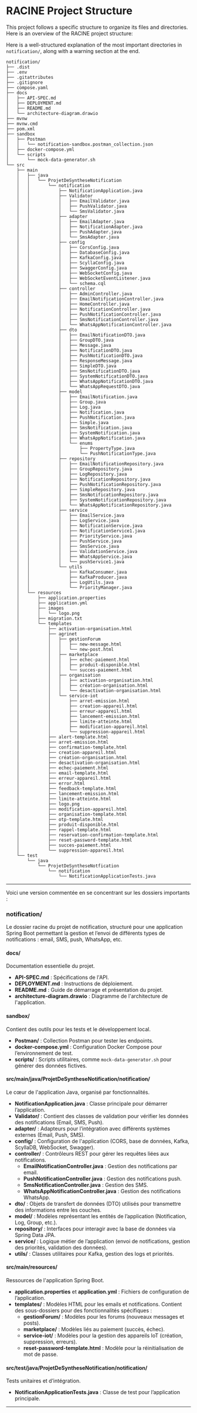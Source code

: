 # RACINE Project Structure

This project follows a specific structure to organize its files and directories. Here is an overview of the RACINE project structure:


Here is a well-structured explanation of the most important directories in `notification/`, along with a warning section at the end.  

```
notification/
├── .dist
├── .env
├── .gitattributes
├── .gitignore
├── compose.yaml
├── docs
│   ├── API-SPEC.md
│   ├── DEPLOYMENT.md
│   ├── README.md
│   └── architecture-diagram.drawio
├── mvnw
├── mvnw.cmd
├── pom.xml
├── sandbox
│   ├── Postman
│   │   └── notification-sandbox.postman_collection.json
│   ├── docker-compose.yml
│   └── scripts
│       └── mock-data-generator.sh
└── src
    ├── main
    │   ├── java
    │   │   └── ProjetDeSyntheseNotification
    │   │       └── notification
    │   │           ├── NotificationApplication.java
    │   │           ├── Validator
    │   │           │   ├── EmailValidator.java
    │   │           │   ├── PushValidator.java
    │   │           │   └── SmsValidator.java
    │   │           ├── adapter
    │   │           │   ├── EmailAdapter.java
    │   │           │   ├── NotificationAdapter.java
    │   │           │   ├── PushAdapter.java
    │   │           │   └── SmsAdapter.java
    │   │           ├── config
    │   │           │   ├── CorsConfig.java
    │   │           │   ├── DatabaseConfig.java
    │   │           │   ├── KafkaConfig.java
    │   │           │   ├── ScyllaConfig.java
    │   │           │   ├── SwaggerConfig.java
    │   │           │   ├── WebSocketConfig.java
    │   │           │   ├── WebSocketEventListener.java
    │   │           │   └── schema.cql
    │   │           ├── controller
    │   │           │   ├── AdminController.java
    │   │           │   ├── EmailNotificationController.java
    │   │           │   ├── HomeController.java
    │   │           │   ├── NotificationController.java
    │   │           │   ├── PushNotificationController.java
    │   │           │   ├── SmsNotificationController.java
    │   │           │   └── WhatsAppNotificationController.java
    │   │           ├── dto
    │   │           │   ├── EmailNotificationDTO.java
    │   │           │   ├── GroupDTO.java
    │   │           │   ├── Message.java
    │   │           │   ├── NotificationDTO.java
    │   │           │   ├── PushNotificationDTO.java
    │   │           │   ├── ResponseMessage.java
    │   │           │   ├── SimpleDTO.java
    │   │           │   ├── SmsNotificationDTO.java
    │   │           │   ├── SystemNotificationDTO.java
    │   │           │   ├── WhatsAppNotificationDTO.java
    │   │           │   └── WhatsAppRequestDTO.java
    │   │           ├── model
    │   │           │   ├── EmailNotification.java
    │   │           │   ├── Group.java
    │   │           │   ├── Log.java
    │   │           │   ├── Notification.java
    │   │           │   ├── PushNotification.java
    │   │           │   ├── Simple.java
    │   │           │   ├── SmsNotification.java
    │   │           │   ├── SystemNotification.java
    │   │           │   ├── WhatsAppNotification.java
    │   │           │   └── enums
    │   │           │       ├── PropertyType.java
    │   │           │       └── PushNotificationType.java
    │   │           ├── repository
    │   │           │   ├── EmailNotificationRepository.java
    │   │           │   ├── GroupRepository.java
    │   │           │   ├── LogRepository.java
    │   │           │   ├── NotificationRepository.java
    │   │           │   ├── PushNotificationRepository.java
    │   │           │   ├── SimpleRepository.java
    │   │           │   ├── SmsNotificationRepository.java
    │   │           │   ├── SystemNotificationRepository.java
    │   │           │   └── WhatsAppNotificationRepository.java
    │   │           ├── service
    │   │           │   ├── EmailService.java
    │   │           │   ├── LogService.java
    │   │           │   ├── NotificationService.java
    │   │           │   ├── NotificationService1.java
    │   │           │   ├── PriorityService.java
    │   │           │   ├── PushService.java
    │   │           │   ├── SmsService.java
    │   │           │   ├── ValidationService.java
    │   │           │   ├── WhatsAppService.java
    │   │           │   └── pushService1.java
    │   │           └── utils
    │   │               ├── KafkaConsumer.java
    │   │               ├── KafkaProducer.java
    │   │               ├── LogUtils.java
    │   │               └── PriorityManager.java
    │   └── resources
    │       ├── application.properties
    │       ├── application.yml
    │       ├── images
    │       │   └── logo.png
    │       ├── migration.txt
    │       └── templates
    │           ├── activation-organisation.html
    │           ├── agrinet
    │           │   ├── gestionForum
    │           │   │   ├── new-message.html
    │           │   │   └── new-post.html
    │           │   ├── marketplace
    │           │   │   ├── echec-paiement.html
    │           │   │   ├── produit-disponible.html
    │           │   │   └── succes-paiement.html
    │           │   ├── organisation
    │           │   │   ├── activation-organisation.html
    │           │   │   ├── création-organisation.html
    │           │   │   └── desactivation-organisation.html
    │           │   └── service-iot
    │           │       ├── arret-emission.html
    │           │       ├── creation-appareil.html
    │           │       ├── erreur-appareil.html
    │           │       ├── lancement-emission.html
    │           │       ├── limite-atteinte.html
    │           │       ├── modification-appareil.html
    │           │       └── suppression-appareil.html
    │           ├── alert-template.html
    │           ├── arret-emission.html
    │           ├── confirmation-template.html
    │           ├── creation-appareil.html
    │           ├── création-organisation.html
    │           ├── desactivation-organisation.html
    │           ├── echec-paiement.html
    │           ├── email-template.html
    │           ├── erreur-appareil.html
    │           ├── error.html
    │           ├── feedback-template.html
    │           ├── lancement-emission.html
    │           ├── limite-atteinte.html
    │           ├── logo.png
    │           ├── modification-appareil.html
    │           ├── organisation-template.html
    │           ├── otp-template.html
    │           ├── produit-disponible.html
    │           ├── rappel-template.html
    │           ├── reservation-confirmation-template.html
    │           ├── reset-password-template.html
    │           ├── succes-paiement.html
    │           └── suppression-appareil.html
    └── test
        └── java
            └── ProjetDeSyntheseNotfication
                └── notification
                    └── NotificationApplicationTests.java
```

---

Voici une version commentée en se concentrant sur les dossiers importants :

### **notification/**
Le dossier racine du projet de notification, structuré pour une application Spring Boot permettant la gestion et l’envoi de différents types de notifications : email, SMS, push, WhatsApp, etc.

#### **docs/**
Documentation essentielle du projet.  
- **API-SPEC.md** : Spécifications de l'API.  
- **DEPLOYMENT.md** : Instructions de déploiement.  
- **README.md** : Guide de démarrage et présentation du projet.  
- **architecture-diagram.drawio** : Diagramme de l'architecture de l'application.  

#### **sandbox/**
Contient des outils pour les tests et le développement local.  
- **Postman/** : Collection Postman pour tester les endpoints.  
- **docker-compose.yml** : Configuration Docker Compose pour l’environnement de test.  
- **scripts/** : Scripts utilitaires, comme `mock-data-generator.sh` pour générer des données fictives.  

#### **src/main/java/ProjetDeSyntheseNotification/notification/**
Le cœur de l'application Java, organisé par fonctionnalités.  

- **NotificationApplication.java** : Classe principale pour démarrer l’application.  
- **Validator/** : Contient des classes de validation pour vérifier les données des notifications (Email, SMS, Push).  
- **adapter/** : Adapteurs pour l’intégration avec différents systèmes externes (Email, Push, SMS).  
- **config/** : Configuration de l'application (CORS, base de données, Kafka, ScyllaDB, WebSocket, Swagger).  
- **controller/** : Contrôleurs REST pour gérer les requêtes liées aux notifications.  
  - **EmailNotificationController.java** : Gestion des notifications par email.  
  - **PushNotificationController.java** : Gestion des notifications push.  
  - **SmsNotificationController.java** : Gestion des SMS.  
  - **WhatsAppNotificationController.java** : Gestion des notifications WhatsApp.  
- **dto/** : Objets de transfert de données (DTO) utilisés pour transmettre des informations entre les couches.  
- **model/** : Modèles représentant les entités de l’application (Notification, Log, Group, etc.).  
- **repository/** : Interfaces pour interagir avec la base de données via Spring Data JPA.  
- **service/** : Logique métier de l’application (envoi de notifications, gestion des priorités, validation des données).  
- **utils/** : Classes utilitaires pour Kafka, gestion des logs et priorités.  

#### **src/main/resources/**
Ressources de l'application Spring Boot.  
- **application.properties** et **application.yml** : Fichiers de configuration de l’application.  
- **templates/** : Modèles HTML pour les emails et notifications. Contient des sous-dossiers pour des fonctionnalités spécifiques :  
  - **gestionForum/** : Modèles pour les forums (nouveaux messages et posts).  
  - **marketplace/** : Modèles liés au paiement (succès, échec).  
  - **service-iot/** : Modèles pour la gestion des appareils IoT (création, suppression, erreurs).  
  - **reset-password-template.html** : Modèle pour la réinitialisation de mot de passe.  

#### **src/test/java/ProjetDeSyntheseNotification/notification/**
Tests unitaires et d’intégration.  
- **NotificationApplicationTests.java** : Classe de test pour l’application principale.  


---
